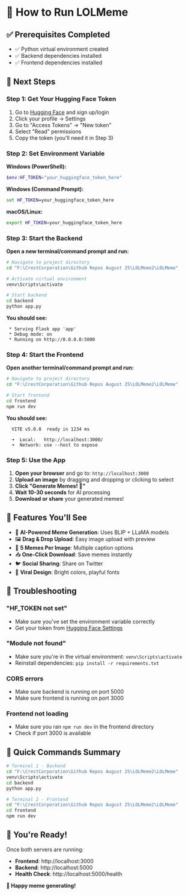 # 🚀 How to Run LOLMeme

## ✅ Prerequisites Completed
- ✅ Python virtual environment created
- ✅ Backend dependencies installed
- ✅ Frontend dependencies installed

## 🎯 Next Steps

### Step 1: Get Your Hugging Face Token
1. Go to [Hugging Face](https://huggingface.co) and sign up/login
2. Click your profile → Settings
3. Go to "Access Tokens" → "New token"
4. Select "Read" permissions
5. Copy the token (you'll need it in Step 3)

### Step 2: Set Environment Variable

**Windows (PowerShell):**
```powershell
$env:HF_TOKEN="your_huggingface_token_here"
```

**Windows (Command Prompt):**
```cmd
set HF_TOKEN=your_huggingface_token_here
```

**macOS/Linux:**
```bash
export HF_TOKEN=your_huggingface_token_here
```

### Step 3: Start the Backend

**Open a new terminal/command prompt and run:**
```bash
# Navigate to project directory
cd "F:\CrestCorporation\Github Repos August 25\LOLMeme2\LOLMeme"

# Activate virtual environment
venv\Scripts\activate

# Start backend
cd backend
python app.py
```

**You should see:**
```
 * Serving Flask app 'app'
 * Debug mode: on
 * Running on http://0.0.0.0:5000
```

### Step 4: Start the Frontend

**Open another terminal/command prompt and run:**
```bash
# Navigate to project directory
cd "F:\CrestCorporation\Github Repos August 25\LOLMeme2\LOLMeme"

# Start frontend
cd frontend
npm run dev
```

**You should see:**
```
  VITE v5.0.8  ready in 1234 ms

  ➜  Local:   http://localhost:3000/
  ➜  Network: use --host to expose
```

### Step 5: Use the App

1. **Open your browser** and go to: `http://localhost:3000`
2. **Upload an image** by dragging and dropping or clicking to select
3. **Click "Generate Memes! 🎯"**
4. **Wait 10-30 seconds** for AI processing
5. **Download or share** your generated memes!

## 🎨 Features You'll See

- 🎯 **AI-Powered Meme Generation**: Uses BLIP + LLaMA models
- 🖼️ **Drag & Drop Upload**: Easy image upload with preview
- 🎪 **5 Memes Per Image**: Multiple caption options
- 📥 **One-Click Download**: Save memes instantly
- 🐦 **Social Sharing**: Share on Twitter
- 🎨 **Viral Design**: Bright colors, playful fonts

## 🐛 Troubleshooting

### "HF_TOKEN not set"
- Make sure you've set the environment variable correctly
- Get your token from [Hugging Face Settings](https://huggingface.co/settings/tokens)

### "Module not found"
- Make sure you're in the virtual environment: `venv\Scripts\activate`
- Reinstall dependencies: `pip install -r requirements.txt`

### CORS errors
- Make sure backend is running on port 5000
- Make sure frontend is running on port 3000

### Frontend not loading
- Make sure you ran `npm run dev` in the frontend directory
- Check if port 3000 is available

## 🎯 Quick Commands Summary

```bash
# Terminal 1 - Backend
cd "F:\CrestCorporation\Github Repos August 25\LOLMeme2\LOLMeme"
venv\Scripts\activate
cd backend
python app.py

# Terminal 2 - Frontend  
cd "F:\CrestCorporation\Github Repos August 25\LOLMeme2\LOLMeme"
cd frontend
npm run dev
```

## 🎉 You're Ready!

Once both servers are running:
- **Frontend**: http://localhost:3000
- **Backend**: http://localhost:5000
- **Health Check**: http://localhost:5000/health

**🤖 Happy meme generating!**
